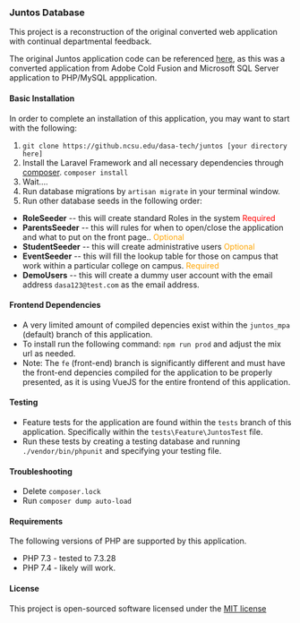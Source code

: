 ### Juntos Database

This project is a reconstruction of the original converted web application with continual departmental feedback. 

The original Juntos application code can be referenced
[here](https://github.ncsu.edu/jjwill10/juntos), as this was a converted application from Adobe Cold Fusion and Microsoft SQL Server application to PHP/MySQL appplication. 

#### Basic Installation
In order to complete an installation of this application, you may want to start with the following:

1. `git clone https://github.ncsu.edu/dasa-tech/juntos [your directory here]`
2. Install the Laravel Framework and all necessary dependencies through [composer](https://getcomposer.org/).
   `composer install`
3. Wait....
4. Run database migrations by `artisan migrate` in your terminal window.
5. Run other database seeds in the following order:

+ **RoleSeeder** -- this will create standard Roles in the system <span style='color:red'>Required</span>
+ **ParentsSeeder** -- this will rules for when to open/close the application and what to put on the front page.. <span style='color:orange'>Optional</span>
+ **StudentSeeder** -- this will create administrative users <span style='color:orange'>Optional</span>
+ **EventSeeder** -- this will fill the lookup table for those on campus that work within a particular college on campus. <span style='color:orange'>Required</span>
+ **DemoUsers**  -- this will create a dummy user account with the email address `dasa123@test.com` as the email address.


#### Frontend Dependencies
+ A very limited amount of compiled depencies exist within the `juntos_mpa` (default) branch of this application.
+ To install run the following command: `npm run prod` and adjust the mix url as needed.
+ Note: The `fe` (front-end) branch is significantly different and must have the front-end depencies compiled for the application to be properly presented, as it is using VueJS for the entire frontend of this application. 

#### Testing
+ Feature tests for the application are found within the `tests` branch of this application. Specifically within the `tests\Feature\JuntosTest` file.
+ Run these tests by creating a testing database and running `./vendor/bin/phpunit` and specifying your testing file.

#### Troubleshooting
+ Delete `composer.lock`
+ Run `composer dump auto-load`

#### Requirements
The following versions of PHP are supported by this application.
+ PHP 7.3 - tested to 7.3.28
+ PHP 7.4 - likely will work.

#### License
This project is open-sourced software licensed under the [MIT license](https://opensource.org/licenses/MIT)
